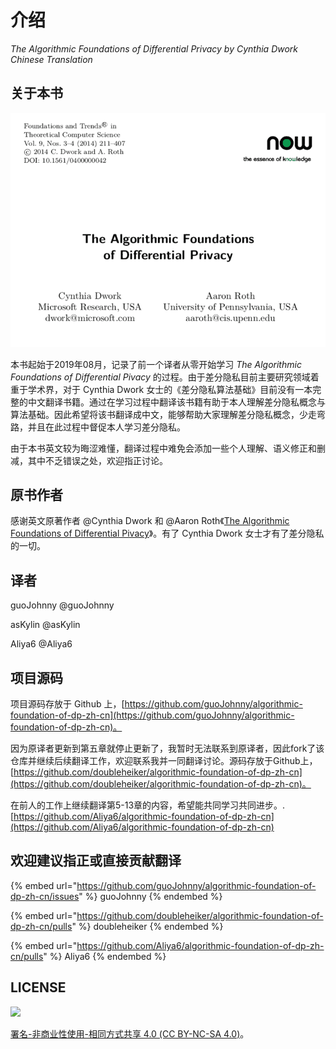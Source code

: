 # 介绍

_The Algorithmic Foundations of Differential Privacy by Cynthia Dwork Chinese Translation_

## 关于本书

[![The Algorithmic Foundations of Differential Pivacy by Cynthia Dwork Chinese Translation](assets/images/cover.png)](Introduction.md)

本书起始于2019年08月，记录了前一个译者从零开始学习 _The Algorithmic Foundations of Differential Pivacy_ 的过程。由于差分隐私目前主要研究领域着重于学术界，对于 Cynthia Dwork 女士的《差分隐私算法基础》目前没有一本完整的中文翻译书籍。通过在学习过程中翻译该书籍有助于本人理解差分隐私概念与算法基础。因此希望将该书翻译成中文，能够帮助大家理解差分隐私概念，少走弯路，并且在此过程中督促本人学习差分隐私。

由于本书英文较为晦涩难懂，翻译过程中难免会添加一些个人理解、语义修正和删减，其中不乏错误之处，欢迎指正讨论。

## 原书作者

感谢英文原著作者 @Cynthia Dwork 和 @Aaron Roth《[The Algorithmic Foundations of Differential Pivacy](https://www.cis.upenn.edu/\~aaroth/Papers/privacybook.pdf)》。有了 Cynthia Dwork 女士才有了差分隐私的一切。

## 译者

guoJohnny @guoJohnny

asKylin @asKylin

Aliya6 @Aliya6

## 项目源码

项目源码存放于 Github 上，[https://github.com/guoJohnny/algorithmic-foundation-of-dp-zh-cn](https://github.com/guoJohnny/algorithmic-foundation-of-dp-zh-cn)。

因为原译者更新到第五章就停止更新了，我暂时无法联系到原译者，因此fork了该仓库并继续后续翻译工作，欢迎联系我并一同翻译讨论。源码存放于Github上，[https://github.com/doubleheiker/algorithmic-foundation-of-dp-zh-cn](https://github.com/doubleheiker/algorithmic-foundation-of-dp-zh-cn)。

在前人的工作上继续翻译第5-13章的内容，希望能共同学习共同进步。.[https://github.com/Aliya6/algorithmic-foundation-of-dp-zh-cn](https://github.com/Aliya6/algorithmic-foundation-of-dp-zh-cn)

## 欢迎建议指正或直接贡献翻译

{% embed url="https://github.com/guoJohnny/algorithmic-foundation-of-dp-zh-cn/issues" %}
guoJohnny
{% endembed %}

{% embed url="https://github.com/doubleheiker/algorithmic-foundation-of-dp-zh-cn/pulls" %}
doubleheiker
{% endembed %}

{% embed url="https://github.com/Aliya6/algorithmic-foundation-of-dp-zh-cn/pulls" %}
Aliya6
{% endembed %}
## LICENSE

![](https://licensebuttons.net/l/by-nc-sa/4.0/88x31.png)

[署名-非商业性使用-相同方式共享 4.0 (CC BY-NC-SA 4.0)](https://creativecommons.org/licenses/by-nc-sa/4.0/deed.zh)。
